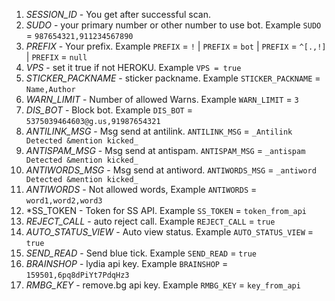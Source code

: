 1. *SESSION_ID* - You get after successful scan.
2. *SUDO* - your primary number or other number to use bot. Example `SUDO` = `987654321,911234567890`
3. *PREFIX* - Your prefix. Example `PREFIX` = `!` | `PREFIX` = `bot` | `PREFIX` = `^[.,!]` | `PREFIX` = `null`
4. *VPS* - set it true if not HEROKU. Example `VPS = true`
5. *STICKER_PACKNAME* - sticker packname. Example `STICKER_PACKNAME` = `Name,Author`
6. *WARN_LIMIT* - Number of allowed Warns. Example `WARN_LIMIT` = `3`
7. *DIS_BOT* - Block bot. Example `DIS_BOT` = `5375039464603@g.us,91987654321`
8. *ANTILINK_MSG* - Msg send at antilink. `ANTILINK_MSG` = `_Antilink Detected &mention kicked_`
9. *ANTISPAM_MSG* - Msg send at antispam. `ANTISPAM_MSG` = `_antispam Detected &mention kicked_`
10. *ANTIWORDS_MSG* - Msg send at antiword. `ANTIWORDS_MSG` = `_antiword Detected &mention kicked_`
11. *ANTIWORDS* - Not allowed words, Example `ANTIWORDS` = `word1,word2,word3`
12. *SS_TOKEN - Token for SS API. Example `SS_TOKEN` = `token_from_api`
13. *REJECT_CALL* - auto reject call. Example `REJECT_CALL` = `true`
14. *AUTO_STATUS_VIEW* - Auto view status. Example `AUTO_STATUS_VIEW` = `true`
15. *SEND_READ* - Send blue tick. Example `SEND_READ` = `true`
16. *BRAINSHOP* - lydia api key. Example `BRAINSHOP` = `159501,6pq8dPiYt7PdqHz3`
17. *RMBG_KEY* - remove.bg api key. Example `RMBG_KEY` = `key_from_api`